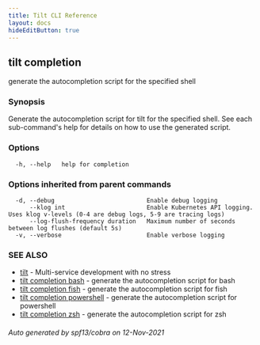 ```yaml
---
title: Tilt CLI Reference
layout: docs
hideEditButton: true
---
```

## tilt completion

generate the autocompletion script for the specified shell

### Synopsis


Generate the autocompletion script for tilt for the specified shell.
See each sub-command's help for details on how to use the generated script.


### Options

```
  -h, --help   help for completion
```

### Options inherited from parent commands

```
  -d, --debug                          Enable debug logging
      --klog int                       Enable Kubernetes API logging. Uses klog v-levels (0-4 are debug logs, 5-9 are tracing logs)
      --log-flush-frequency duration   Maximum number of seconds between log flushes (default 5s)
  -v, --verbose                        Enable verbose logging
```

### SEE ALSO

* [tilt](tilt.html)	 - Multi-service development with no stress
* [tilt completion bash](tilt_completion_bash.html)	 - generate the autocompletion script for bash
* [tilt completion fish](tilt_completion_fish.html)	 - generate the autocompletion script for fish
* [tilt completion powershell](tilt_completion_powershell.html)	 - generate the autocompletion script for powershell
* [tilt completion zsh](tilt_completion_zsh.html)	 - generate the autocompletion script for zsh

###### Auto generated by spf13/cobra on 12-Nov-2021
